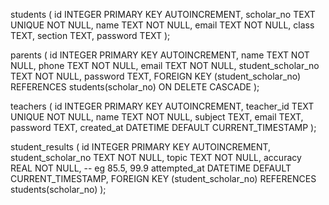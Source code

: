 students (
    id INTEGER PRIMARY KEY AUTOINCREMENT,
    scholar_no TEXT UNIQUE NOT NULL,
    name TEXT NOT NULL,
    email TEXT NOT NULL,
    class TEXT,
    section TEXT,
    password TEXT
);

parents (
    id INTEGER PRIMARY KEY AUTOINCREMENT,
    name TEXT NOT NULL,
    phone TEXT NOT NULL,
    email TEXT NOT NULL,
    student_scholar_no TEXT NOT NULL,
    password TEXT,
    FOREIGN KEY (student_scholar_no) REFERENCES students(scholar_no) ON DELETE CASCADE
);

teachers (
    id INTEGER PRIMARY KEY AUTOINCREMENT,
    teacher_id TEXT UNIQUE NOT NULL,
    name TEXT NOT NULL,
    subject TEXT,
    email TEXT,
    password TEXT,
    created_at DATETIME DEFAULT CURRENT_TIMESTAMP
);

student_results (
    id INTEGER PRIMARY KEY AUTOINCREMENT,
    student_scholar_no TEXT NOT NULL,
    topic TEXT NOT NULL,
    accuracy REAL NOT NULL, -- eg 85.5, 99.9
    attempted_at DATETIME DEFAULT CURRENT_TIMESTAMP,
    FOREIGN KEY (student_scholar_no) REFERENCES students(scholar_no)
);
